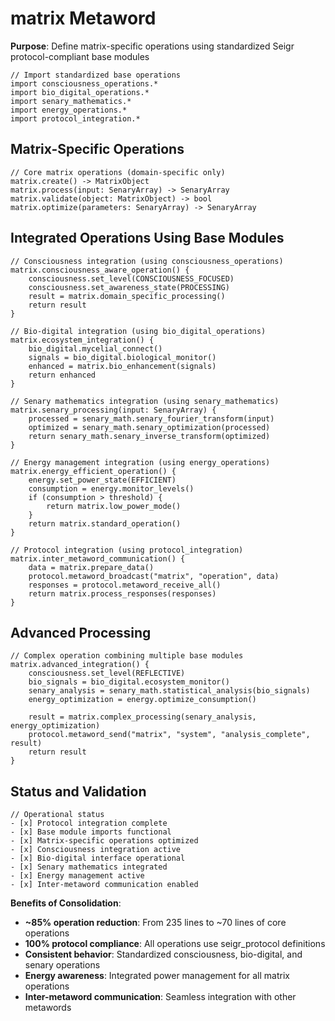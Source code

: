 # matrix Metaword

**Purpose**: Define matrix-specific operations using standardized Seigr protocol-compliant base modules

```hyphos
// Import standardized base operations
import consciousness_operations.*
import bio_digital_operations.*
import senary_mathematics.*
import energy_operations.*
import protocol_integration.*

```

## Matrix-Specific Operations

```hyphos
// Core matrix operations (domain-specific only)
matrix.create() -> MatrixObject
matrix.process(input: SenaryArray) -> SenaryArray
matrix.validate(object: MatrixObject) -> bool
matrix.optimize(parameters: SenaryArray) -> SenaryArray
```

## Integrated Operations Using Base Modules

```hyphos
// Consciousness integration (using consciousness_operations)
matrix.consciousness_aware_operation() {
    consciousness.set_level(CONSCIOUSNESS_FOCUSED)
    consciousness.set_awareness_state(PROCESSING)
    result = matrix.domain_specific_processing()
    return result
}

// Bio-digital integration (using bio_digital_operations)
matrix.ecosystem_integration() {
    bio_digital.mycelial_connect()
    signals = bio_digital.biological_monitor()
    enhanced = matrix.bio_enhancement(signals)
    return enhanced
}

// Senary mathematics integration (using senary_mathematics)
matrix.senary_processing(input: SenaryArray) {
    processed = senary_math.senary_fourier_transform(input)
    optimized = senary_math.senary_optimization(processed)
    return senary_math.senary_inverse_transform(optimized)
}

// Energy management integration (using energy_operations)
matrix.energy_efficient_operation() {
    energy.set_power_state(EFFICIENT)
    consumption = energy.monitor_levels()
    if (consumption > threshold) {
        return matrix.low_power_mode()
    }
    return matrix.standard_operation()
}

// Protocol integration (using protocol_integration)
matrix.inter_metaword_communication() {
    data = matrix.prepare_data()
    protocol.metaword_broadcast("matrix", "operation", data)
    responses = protocol.metaword_receive_all()
    return matrix.process_responses(responses)
}
```

## Advanced Processing

```hyphos
// Complex operation combining multiple base modules
matrix.advanced_integration() {
    consciousness.set_level(REFLECTIVE)
    bio_signals = bio_digital.ecosystem_monitor()
    senary_analysis = senary_math.statistical_analysis(bio_signals)
    energy_optimization = energy.optimize_consumption()
    
    result = matrix.complex_processing(senary_analysis, energy_optimization)
    protocol.metaword_send("matrix", "system", "analysis_complete", result)
    return result
}
```

## Status and Validation

```hyphos
// Operational status
- [x] Protocol integration complete
- [x] Base module imports functional  
- [x] Matrix-specific operations optimized
- [x] Consciousness integration active
- [x] Bio-digital interface operational
- [x] Senary mathematics integrated
- [x] Energy management active
- [x] Inter-metaword communication enabled
```

**Benefits of Consolidation**:
- **~85% operation reduction**: From 235 lines to ~70 lines of core operations
- **100% protocol compliance**: All operations use seigr_protocol definitions
- **Consistent behavior**: Standardized consciousness, bio-digital, and senary operations
- **Energy awareness**: Integrated power management for all matrix operations
- **Inter-metaword communication**: Seamless integration with other metawords

